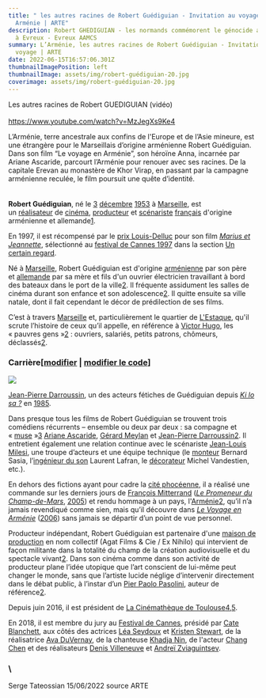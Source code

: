```yaml
---
title: " les autres racines de Robert Guédiguian - Invitation au voyage en
  Arménie | ARTE"
description: Robert GHEDIGUIAN - les normands commémorent le génocide arméniens
  à Evreux - Evreux AAMCS
summary: L’Arménie, les autres racines de Robert Guédiguian - Invitation au
  voyage | ARTE
date: 2022-06-15T16:57:06.301Z
thumbnailImagePosition: left
thumbnailImage: assets/img/robert-guédiguian-20.jpg
coverimage: assets/img/robert-guédiguian-20.jpg
---
```

Les autres racines de Robert GUEDIGUIAN (vidéo) \
\
https://www.youtube.com/watch?v=MzJegXs9Ke4

<!--StartFragment-->

L’Arménie, terre ancestrale aux confins de l'Europe et de l’Asie mineure, est une étrangère pour le Marseillais d’origine arménienne Robert Guédiguian. Dans son film “Le voyage en Arménie”, son héroïne Anna, incarnée par Ariane Ascaride, parcourt l’Arménie pour renouer avec ses racines. De la capitale Erevan au monastère de Khor Virap, en passant par la campagne arménienne reculée, le film poursuit une quête d’identité.\
\
\
**Robert Guédiguian**, né le [3](https://fr.wikipedia.org/wiki/3_d%C3%A9cembre "3 décembre") [décembre](https://fr.wikipedia.org/wiki/D%C3%A9cembre_1953 "Décembre 1953") [1953](https://fr.wikipedia.org/wiki/1953 "1953") à [Marseille](https://fr.wikipedia.org/wiki/Marseille "Marseille"), est un [réalisateur](https://fr.wikipedia.org/wiki/R%C3%A9alisateur "Réalisateur") de [cinéma](https://fr.wikipedia.org/wiki/Cin%C3%A9ma_fran%C3%A7ais "Cinéma français"), [producteur](https://fr.wikipedia.org/wiki/Producteur_de_cin%C3%A9ma "Producteur de cinéma") et [scénariste](https://fr.wikipedia.org/wiki/Sc%C3%A9nariste) [français](https://fr.wikipedia.org/wiki/France "France") d'origine arménienne et allemande[1](https://fr.wikipedia.org/wiki/Robert_Gu%C3%A9diguian#cite_note-1).

En 1997, il est récompensé par le [prix Louis-Delluc](https://fr.wikipedia.org/wiki/Prix_Louis-Delluc "Prix Louis-Delluc") pour son film *[Marius et Jeannette](https://fr.wikipedia.org/wiki/Marius_et_Jeannette "Marius et Jeannette")*, sélectionné au [festival de Cannes 1997](https://fr.wikipedia.org/wiki/Festival_de_Cannes_1997 "Festival de Cannes 1997") dans la section [Un certain regard](https://fr.wikipedia.org/wiki/Un_certain_regard "Un certain regard").

Né à [Marseille](https://fr.wikipedia.org/wiki/Marseille "Marseille"), Robert Guédiguian est d'origine [arménienne](https://fr.wikipedia.org/wiki/Arm%C3%A9nie "Arménie") par son père et [allemande](https://fr.wikipedia.org/wiki/Allemagne "Allemagne") par sa mère et fils d'un ouvrier électricien travaillant à bord des bateaux dans le port de la ville[2](https://fr.wikipedia.org/wiki/Robert_Gu%C3%A9diguian#cite_note-telerama_74900-2). Il fréquente assidument les salles de cinéma durant son enfance et son adolescence[2](https://fr.wikipedia.org/wiki/Robert_Gu%C3%A9diguian#cite_note-telerama_74900-2). Il quitte ensuite sa ville natale, dont il fait cependant le décor de prédilection de ses films.

C’est à travers [Marseille](https://fr.wikipedia.org/wiki/Marseille "Marseille") et, particulièrement le quartier de [L'Estaque](https://fr.wikipedia.org/wiki/L%27Estaque "L'Estaque"), qu'il scrute l’histoire de ceux qu’il appelle, en référence à [Victor Hugo](https://fr.wikipedia.org/wiki/Victor_Hugo "Victor Hugo"), les « pauvres gens »[2](https://fr.wikipedia.org/wiki/Robert_Gu%C3%A9diguian#cite_note-telerama_74900-2) : ouvriers, salariés, petits patrons, chômeurs, déclassés[2](https://fr.wikipedia.org/wiki/Robert_Gu%C3%A9diguian#cite_note-telerama_74900-2).

### Carrière[[modifier](https://fr.wikipedia.org/w/index.php?title=Robert_Gu%C3%A9diguian&veaction=edit&section=3 "Modifier la section : Carrière") | [modifier le code](https://fr.wikipedia.org/w/index.php?title=Robert_Gu%C3%A9diguian&action=edit&section=3 "Modifier la section : Carrière")]

[![](https://upload.wikimedia.org/wikipedia/commons/thumb/0/00/Jean-Pierre_Darroussin_Cannes_2011.jpg/220px-Jean-Pierre_Darroussin_Cannes_2011.jpg)](https://commons.wikimedia.org/wiki/File:Jean-Pierre_Darroussin_Cannes_2011.jpg?uselang=fr)

[](https://fr.wikipedia.org/wiki/Fichier:Jean-Pierre_Darroussin_Cannes_2011.jpg "Agrandir")

[Jean-Pierre Darroussin](https://fr.wikipedia.org/wiki/Jean-Pierre_Darroussin "Jean-Pierre Darroussin"), un des acteurs fétiches de Guédiguian depuis *[Ki lo sa ?](https://fr.wikipedia.org/wiki/Ki_lo_sa_%3F "Ki lo sa ?")* en [1985](https://fr.wikipedia.org/wiki/1985_au_cin%C3%A9ma "1985 au cinéma").

Dans presque tous les films de Robert Guédiguian se trouvent trois comédiens récurrents – ensemble ou deux par deux : sa compagne et « [muse](https://fr.wiktionary.org/wiki/muse "wikt:muse") »[3](https://fr.wikipedia.org/wiki/Robert_Gu%C3%A9diguian#cite_note-3) [Ariane Ascaride](https://fr.wikipedia.org/wiki/Ariane_Ascaride "Ariane Ascaride"), [Gérard Meylan](https://fr.wikipedia.org/wiki/G%C3%A9rard_Meylan "Gérard Meylan") et [Jean-Pierre Darroussin](https://fr.wikipedia.org/wiki/Jean-Pierre_Darroussin "Jean-Pierre Darroussin")[2](https://fr.wikipedia.org/wiki/Robert_Gu%C3%A9diguian#cite_note-telerama_74900-2). Il entretient également une relation continue avec le scénariste [Jean-Louis Milesi](https://fr.wikipedia.org/wiki/Jean-Louis_Milesi "Jean-Louis Milesi"), une troupe d’acteurs et une équipe technique (le [monteur](https://fr.wikipedia.org/wiki/Monteur "Monteur") Bernard Sasia, l’[ingénieur du son](https://fr.wikipedia.org/wiki/Ing%C3%A9nieur_du_son "Ingénieur du son") Laurent Lafran, le [décorateur](https://fr.wikipedia.org/wiki/D%C3%A9corateur_de_cin%C3%A9ma "Décorateur de cinéma") Michel Vandestien, etc.).

En dehors des fictions ayant pour cadre la [cité phocéenne](https://fr.wikipedia.org/wiki/Cit%C3%A9_phoc%C3%A9enne "Cité phocéenne"), il a réalisé une commande sur les derniers jours de [François Mitterrand](https://fr.wikipedia.org/wiki/Fran%C3%A7ois_Mitterrand "François Mitterrand") (*[Le Promeneur du Champ-de-Mars](https://fr.wikipedia.org/wiki/Le_Promeneur_du_Champ-de-Mars "Le Promeneur du Champ-de-Mars")*, [2005](https://fr.wikipedia.org/wiki/2005_au_cin%C3%A9ma "2005 au cinéma")) et rendu hommage à un pays, l'[Arménie](https://fr.wikipedia.org/wiki/Arm%C3%A9nie "Arménie")[2](https://fr.wikipedia.org/wiki/Robert_Gu%C3%A9diguian#cite_note-telerama_74900-2), qu’il n’a jamais revendiqué comme sien, mais qu’il découvre dans *[Le Voyage en Arménie](https://fr.wikipedia.org/wiki/Le_Voyage_en_Arm%C3%A9nie "Le Voyage en Arménie")* ([2006](https://fr.wikipedia.org/wiki/2006_au_cin%C3%A9ma "2006 au cinéma")) sans jamais se départir d’un point de vue personnel.

Producteur indépendant, Robert Guédiguian est partenaire d'une [maison de production](https://fr.wikipedia.org/wiki/Maison_de_production "Maison de production") en nom collectif (Agat Films & Cie / Ex Nihilo) qui intervient de façon militante dans la totalité du champ de la création audiovisuelle et du spectacle vivant[2](https://fr.wikipedia.org/wiki/Robert_Gu%C3%A9diguian#cite_note-telerama_74900-2). Dans son cinéma comme dans son activité de producteur plane l’idée utopique que l’art conscient de lui-même peut changer le monde, sans que l’artiste lucide néglige d’intervenir directement dans le débat public, à l’instar d’un [Pier Paolo Pasolini](https://fr.wikipedia.org/wiki/Pier_Paolo_Pasolini "Pier Paolo Pasolini"), auteur de référence[2](https://fr.wikipedia.org/wiki/Robert_Gu%C3%A9diguian#cite_note-telerama_74900-2).

Depuis juin 2016, il est président de [La Cinémathèque de Toulouse](https://fr.wikipedia.org/wiki/Cin%C3%A9math%C3%A8que_de_Toulouse "Cinémathèque de Toulouse")[4](https://fr.wikipedia.org/wiki/Robert_Gu%C3%A9diguian#cite_note-4),[5](https://fr.wikipedia.org/wiki/Robert_Gu%C3%A9diguian#cite_note-5).

En 2018, il est membre du jury au [Festival de Cannes](https://fr.wikipedia.org/wiki/Festival_de_Cannes_2018 "Festival de Cannes 2018"), présidé par [Cate Blanchett](https://fr.wikipedia.org/wiki/Cate_Blanchett "Cate Blanchett"), aux côtés des actrices [Léa Seydoux](https://fr.wikipedia.org/wiki/L%C3%A9a_Seydoux "Léa Seydoux") et [Kristen Stewart](https://fr.wikipedia.org/wiki/Kristen_Stewart "Kristen Stewart"), de la réalisatrice [Ava DuVernay](https://fr.wikipedia.org/wiki/Ava_DuVernay "Ava DuVernay"), de la chanteuse [Khadja Nin](https://fr.wikipedia.org/wiki/Khadja_Nin "Khadja Nin"), de l'acteur [Chang Chen](https://fr.wikipedia.org/wiki/Chang_Chen "Chang Chen") et des réalisateurs [Denis Villeneuve](https://fr.wikipedia.org/wiki/Denis_Villeneuve "Denis Villeneuve") et [Andreï Zviaguintsev](https://fr.wikipedia.org/wiki/Andre%C3%AF_Zviaguintsev "Andreï Zviaguintsev").

### \
Serge Tateossian 15/06/2022 source ARTE